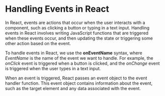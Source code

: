 # Handling Events in React
In React, events are actions that occur when the user interacts with a component, such as clicking a button or typing in a text input. Handling events in React involves writing JavaScript functions that are triggered when these events occur, and then updating the state or triggering some other action based on the event.

To handle events in React, we use the **onEventName** syntax, where *EventName* is the name of the event we want to handle. For example, the *onClick* event is triggered when a button is clicked, and the *onChange* event is triggered when the user types in a text input.

When an event is triggered, React passes an event object to the event handler function. This event object contains information about the event, such as the target element and any data associated with the event.